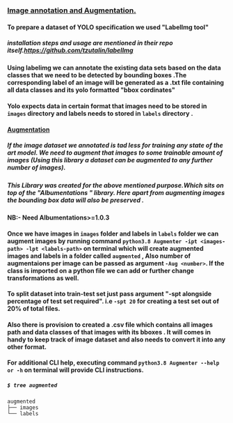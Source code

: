 ### <ins> Image annotation and Augmentation. </ins>

#### To prepare a dataset of YOLO specification we used "LabelImg tool" 
##### installation steps and usage are mentioned in their repo itself.https://github.com/tzutalin/labelImg

#### Using labelimg we can annotate the existing data sets based on the data classes that we need to be detected by bounding boxes .The corresponding label of an image will be generated as a .txt file containing all data classes and its yolo formatted "bbox cordinates"
#### Yolo expects data in certain format that images need to be stored in `images` directory and labels needs to stored in `labels` directory .

#### <ins> Augmentation </ins>

##### If the image dataset we annotated is tad less for training any state of the art model. We need to augment that images to some trainable amount of images (Using this library a dataset can be augmented to any further number of images).

#####    This Library was created for the above mentioned purpose.Which sits on top of the "Albumentations " library. Here apart from augmenting images the bounding box data will also be preserved . 

#### NB:- Need Albumentations>=1.0.3 

#### Once we have images in `images` folder and labels in `labels` folder we can augment images by     running command `python3.8 Augmenter -ipt <images-path> -lpt <labels-path>` on terminal which will create augmented images and labels in a folder called `augmented` , Also number of augmentaions per image can be passed as argument `-Aug <number>`. If the class is imported on a python file we can add or further change transformations as well.

#### To split dataset into train-test set just pass argument "-spt alongside percentage of test set required". i.e `-spt 20` for creating a test set out of 20% of total files.

#### Also there is provision to created a .csv file which contains all images path and data classes of that images with its bboxes . It will comes in handy to keep track of image dataset and also needs to convert it into any other format.
#### For additional CLI help, executing command  `python3.8 Augmenter --help or -h` on terminal will provide CLI instructions.
##### ```$ tree augmented```
```
augmented
├── images
└── labels
```

